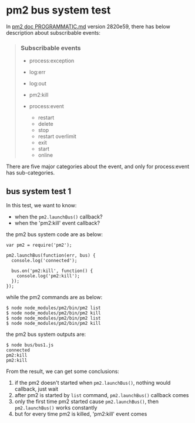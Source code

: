 # pm2 bus system test

In [pm2 doc PROGRAMMATIC.md](https://github.com/Unitech/PM2/blob/master/doc/PROGRAMMATIC.md) version 2820e59, there has below description about subscribable events:
> ### Subscribable events
>
> - process:exception
> - log:err
> - log:out
> - pm2:kill
>
> - process:event
>     - restart
>     - delete
>     - stop
>     - restart overlimit
>     - exit
>     - start
>     - online

There are five major categories about the event, and only for process:event has sub-categories.

## bus system test 1

In this test, we want to know:
- when the `pm2.launchBus()` callback?
- when the 'pm2:kill' event callback?

the pm2 bus system code are as below:
```
var pm2 = require('pm2');

pm2.launchBus(function(err, bus) {
  console.log('connected');

  bus.on('pm2:kill', function() {
    console.log('pm2:kill');
  });
});

```

while the pm2 commands are as below:
```
$ node node_modules/pm2/bin/pm2 list
$ node node_modules/pm2/bin/pm2 kill
$ node node_modules/pm2/bin/pm2 list
$ node node_modules/pm2/bin/pm2 kill
```
the pm2 bus system outputs are:
```
$ node bus/bus1.js
connected
pm2:kill
pm2:kill
```

From the result, we can get some conclusions:
1. if the pm2 doesn't started when `pm2.launchBus()`, nothing would callback, just wait
2. after pm2 is started by `list` command, `pm2.launchBus()` callback comes
3. only the first time pm2 started cause `pm2.launchBus()`, then `pm2.launchBus()` works constantly
4. but for every time pm2 is killed, 'pm2:kill' event comes

